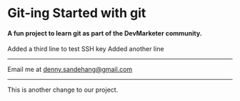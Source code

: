 # Git-ing Started with git

#### A fun project to learn git as part of the **DevMarketer** community.

Added a third line to test SSH key
Added another line

---

Email me at [denny.sandehang@gmail.com](Mailto:denny.sandehang@gmail.com)

---

This is another change to our project.
